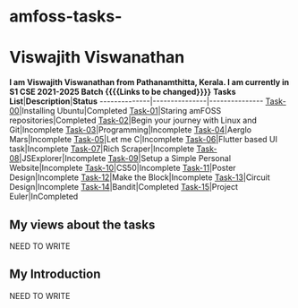 # amfoss-tasks-
# Viswajith Viswanathan
**I am Viswajith Viswanathan from Pathanamthitta, Kerala. I am currently in S1 CSE 2021-2025 Batch {{{{Links to be changed}}}}**
**Tasks List**|**Description**|**Status**
--------------|---------------|---------------
[Task-00](https://github.com/Akshatji800/amfoss-tasks-demo/tree/master/task-00)|Installing Ubuntu|Completed
[Task-01](https://github.com/Akshatji800/amfoss-tasks-demo/tree/master/task-00)|Staring amFOSS repositories|Completed
[Task-02](https://github.com/Akshatji800/amfoss-tasks-demo/tree/master/task-02)|Begin your journey with Linux and Git|Incomplete
[Task-03](https://github.com/Akshatji800/amfoss-tasks-demo/tree/master/task-03)|Programming|Incomplete 
[Task-04](https://github.com/Akshatji800/amfoss-tasks-demo/tree/master/task-04)|Aerglo Mars|Incomplete 
[Task-05](https://github.com/Akshatji800/amfoss-tasks-demo/tree/master/task-05)|Let me C|Incomplete 
[Task-06](https://github.com/Akshatji800/amfoss-tasks-demo/tree/master/task-06)|Flutter based UI task|Incomplete 
[Task-07](https://github.com/Akshatji800/amfoss-tasks-demo/tree/master/task-07)|Rich Scraper|Incomplete 
[Task-08](https://github.com/Akshatji800/amfoss-tasks-demo/tree/master/task-08)|JSExplorer|Incomplete 
[Task-09](https://github.com/Akshatji800/amfoss-tasks-demo/tree/master/task-09)|Setup a Simple Personal Website|Incomplete 
[Task-10](https://github.com/Akshatji800/amfoss-tasks-demo/tree/master/task-10)|CS50|Incomplete 
[Task-11](https://github.com/Akshatji800/amfoss-tasks-demo/tree/master/task-11)|Poster Design|Incomplete 
[Task-12](https://github.com/Akshatji800/amfoss-tasks-demo/tree/master/task-12)|Make the Block|Incomplete 
[Task-13](https://github.com/Akshatji800/amfoss-tasks-demo/tree/master/task-13)|Circuit Design|Incomplete
[Task-14](https://github.com/Akshatji800/amfoss-tasks-demo/tree/master/task-14)|Bandit|Completed
[Task-15](https://github.com/Akshatji800/amfoss-tasks-demo/tree/master/task-15)|Project Euler|InCompleted
## My views about the tasks
NEED TO WRITE
## My Introduction
NEED TO WRITE

